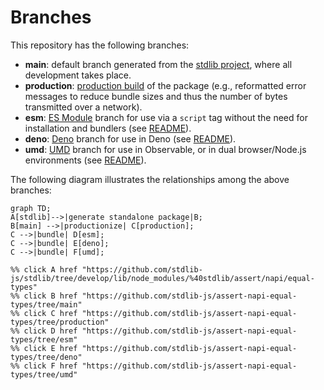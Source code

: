 <!--

@license Apache-2.0

Copyright (c) 2022 The Stdlib Authors.

Licensed under the Apache License, Version 2.0 (the "License");
you may not use this file except in compliance with the License.
You may obtain a copy of the License at

    http://www.apache.org/licenses/LICENSE-2.0

Unless required by applicable law or agreed to in writing, software
distributed under the License is distributed on an "AS IS" BASIS,
WITHOUT WARRANTIES OR CONDITIONS OF ANY KIND, either express or implied.
See the License for the specific language governing permissions and
limitations under the License.

-->

# Branches

This repository has the following branches:

-   **main**: default branch generated from the [stdlib project][stdlib-url], where all development takes place.
-   **production**: [production build][production-url] of the package (e.g., reformatted error messages to reduce bundle sizes and thus the number of bytes transmitted over a network).
-   **esm**: [ES Module][esm-url] branch for use via a `script` tag without the need for installation and bundlers (see [README][esm-readme]).
-   **deno**: [Deno][deno-url] branch for use in Deno (see [README][deno-readme]).
-   **umd**: [UMD][umd-url] branch for use in Observable, or in dual browser/Node.js environments (see [README][umd-readme]).

The following diagram illustrates the relationships among the above branches:

```mermaid
graph TD;
A[stdlib]-->|generate standalone package|B;
B[main] -->|productionize| C[production];
C -->|bundle| D[esm];
C -->|bundle| E[deno];
C -->|bundle| F[umd];

%% click A href "https://github.com/stdlib-js/stdlib/tree/develop/lib/node_modules/%40stdlib/assert/napi/equal-types"
%% click B href "https://github.com/stdlib-js/assert-napi-equal-types/tree/main"
%% click C href "https://github.com/stdlib-js/assert-napi-equal-types/tree/production"
%% click D href "https://github.com/stdlib-js/assert-napi-equal-types/tree/esm"
%% click E href "https://github.com/stdlib-js/assert-napi-equal-types/tree/deno"
%% click F href "https://github.com/stdlib-js/assert-napi-equal-types/tree/umd"
```

[stdlib-url]: https://github.com/stdlib-js/stdlib/tree/develop/lib/node_modules/%40stdlib/assert/napi/equal-types
[production-url]: https://github.com/stdlib-js/assert-napi-equal-types/tree/production
[deno-url]: https://github.com/stdlib-js/assert-napi-equal-types/tree/deno
[deno-readme]: https://github.com/stdlib-js/assert-napi-equal-types/blob/deno/README.md
[umd-url]: https://github.com/stdlib-js/assert-napi-equal-types/tree/umd
[umd-readme]: https://github.com/stdlib-js/assert-napi-equal-types/blob/umd/README.md
[esm-url]: https://github.com/stdlib-js/assert-napi-equal-types/tree/esm
[esm-readme]: https://github.com/stdlib-js/assert-napi-equal-types/blob/esm/README.md